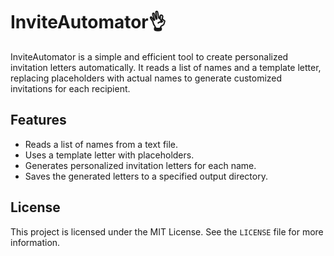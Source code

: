 # InviteAutomator👌

InviteAutomator is a simple and efficient tool to create personalized invitation letters automatically. It reads a list of names and a template letter, replacing placeholders with actual names to generate customized invitations for each recipient.

## Features

- Reads a list of names from a text file.
- Uses a template letter with placeholders.
- Generates personalized invitation letters for each name.
- Saves the generated letters to a specified output directory.


## License

This project is licensed under the MIT License. See the `LICENSE` file for more information.
